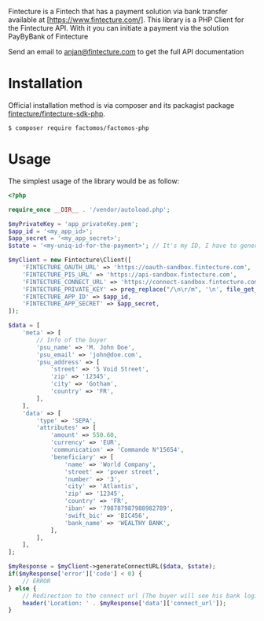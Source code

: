 Fintecture is a Fintech that has a payment solution via bank transfer available at [https://www.fintecture.com/].
This library is a PHP Client for the Fintecture API. With it you can initiate a payment via the solution PayByBank of Fintecture

Send an email to anjan@fintecture.com to get the full API documentation

Installation
============

Official installation method is via composer and its packagist package [fintecture/fintecture-sdk-php](https://packagist.org/packages/fintecture/fintecture-sdk-php).

```
$ composer require factomos/factomos-php
```

Usage
=====

The simplest usage of the library would be as follow:

```php
<?php

require_once __DIR__ . '/vendor/autoload.php';

$myPrivateKey = 'app_privateKey.pem';
$app_id = '<my_app_id>';
$app_secret = '<my_app_secret>';
$state = '<my-uniq-id-for-the-payment>'; // It's my ID, I have to generate it myself, it will be sent back in the callback

$myClient = new Fintecture\Client([
    'FINTECTURE_OAUTH_URL' => 'https://oauth-sandbox.fintecture.com',
    'FINTECTURE_PIS_URL' => 'https://api-sandbox.fintecture.com',
    'FINTECTURE_CONNECT_URL' => 'https://connect-sandbox.fintecture.com',
    'FINTECTURE_PRIVATE_KEY' => preg_replace("/\n\r/m", '\n', file_get_contents($myPrivateKey)),
    'FINTECTURE_APP_ID' => $app_id,
    'FINTECTURE_APP_SECRET' => $app_secret,
]);

$data = [
    'meta' => [
        // Info of the buyer
        'psu_name' => 'M. John Doe',
        'psu_email' => 'john@doe.com',
        'psu_address' => [
            'street' => '5 Void Street',
            'zip' => '12345',
            'city' => 'Gotham',
            'country' => 'FR',
        ],
    ],
    'data' => [
        'type' => 'SEPA',
        'attributes' => [
            'amount' => 550.60,
            'currency' => 'EUR',
            'communication' => 'Commande N°15654',
            'beneficiary' => [
                'name' => 'World Company',
                'street' => 'power street',
                'number' => '3',
                'city' => 'Atlantis',
                'zip' => '12345',
                'country' => 'FR',
                'iban' => '798787987988982789',
                'swift_bic' => 'BIC456',
                'bank_name' => 'WEALTHY BANK',
            ],
        ],
    ],
];

$myResponse = $myClient->generateConnectURL($data, $state);
if($myResponse['error']['code'] < 0) {
    // ERROR
} else {
    // Redirection to the connect url (The buyer will see his bank login page to perform the bak transfer
    header('Location: ' . $myResponse['data']['connect_url']);
}
```